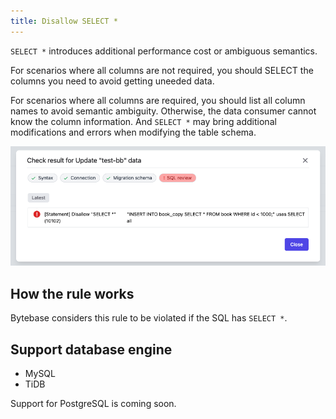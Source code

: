 ```yaml
---
title: Disallow SELECT *
---
```


`SELECT *` introduces additional performance cost or ambiguous semantics.

For scenarios where all columns are not required, you should SELECT the columns you need to avoid getting uneeded data.

For scenarios where all columns are required, you should list all column names to avoid semantic ambiguity. Otherwise, the data consumer cannot know the column information. And `SELECT *` may bring additional modifications and errors when modifying the table schema.

![schema-review-query-select-no-select-all](/static/docs-assets/schema-review-query-select-no-select-all.png)

## How the rule works

Bytebase considers this rule to be violated if the SQL has `SELECT *`.

## Support database engine

- MySQL
- TiDB

Support for PostgreSQL is coming soon.